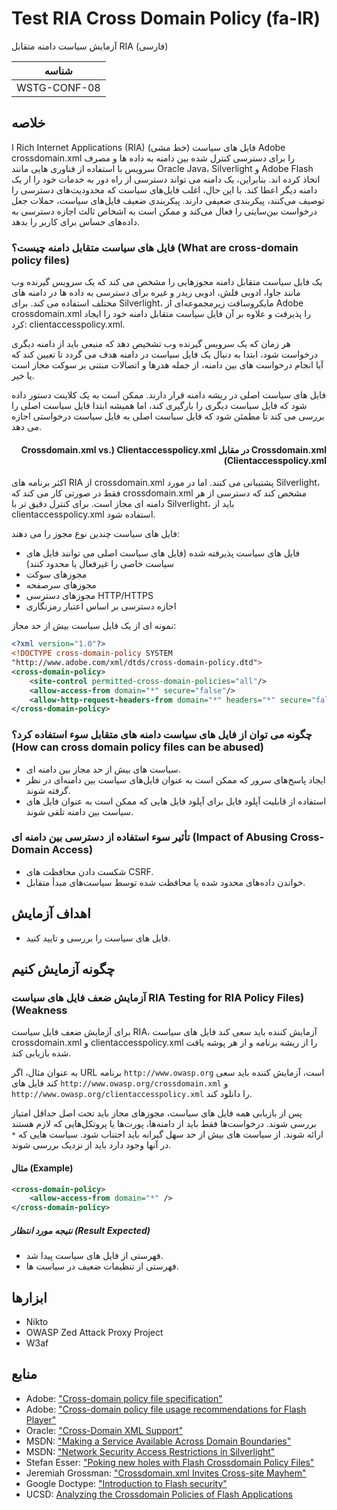 # Test RIA Cross Domain Policy (fa-IR)

آزمایش سیاست دامنه متقابل RIA (فارسی)

|شناسه          |
|------------|
|WSTG-CONF-08|

## خلاصه

ا Rich Internet Applications (RIA) فایل های سیاست (خط مشی) Adobe crossdomain.xml را برای دسترسی کنترل شده بین دامنه به داده ها و مصرف سرویس با استفاده از فناوری هایی مانند Oracle Java، Silverlight و Adobe Flash اتخاذ کرده اند. بنابراین، یک دامنه می تواند دسترسی از راه دور به خدمات خود را از یک دامنه دیگر اعطا کند. با این حال، اغلب فایل‌های سیاست که محدودیت‌های دسترسی را توصیف می‌کنند، پیکربندی ضعیفی دارند. پیکربندی ضعیف فایل‌های سیاست، حملات جعل درخواست بین‌سایتی را فعال می‌کند و ممکن است به اشخاص ثالث اجازه دسترسی به داده‌های حساس برای کاربر را بدهد.

### فایل های سیاست متقابل دامنه چیست؟ (What are cross-domain policy files)

یک فایل سیاست متقابل دامنه مجوزهایی را مشخص می کند که یک سرویس گیرنده وب مانند جاوا، ادوبی فلش، ادوبی ریدر و غیره برای دسترسی به داده ها در دامنه های مختلف استفاده می کند. برای Silverlight، مایکروسافت زیرمجموعه‌ای از Adobe crossdomain.xml را پذیرفت و علاوه بر آن فایل سیاست متقابل دامنه خود را ایجاد کرد: clientaccesspolicy.xml.

هر زمان که یک سرویس گیرنده وب تشخیص دهد که منبعی باید از دامنه دیگری درخواست شود، ابتدا به دنبال یک فایل سیاست در دامنه هدف می گردد تا تعیین کند که آیا انجام درخواست های بین دامنه، از جمله هدرها و اتصالات مبتنی بر سوکت مجاز است یا خیر.

فایل های سیاست اصلی در ریشه دامنه قرار دارند. ممکن است به یک کلاینت دستور داده شود که فایل سیاست دیگری را بارگیری کند، اما همیشه ابتدا فایل سیاست اصلی را بررسی می کند تا مطمئن شود که فایل سیاست اصلی به فایل سیاست درخواستی اجازه می دهد.

#### <div dir="rtl" align="right">Crossdomain.xml در مقابل Clientaccesspolicy.xml &#x202b;(Crossdomain.xml vs. Clientaccesspolicy.xml)</div>

اکثر برنامه های RIA از crossdomain.xml پشتیبانی می کنند. اما در مورد Silverlight، فقط در صورتی کار می کند که crossdomain.xml مشخص کند که دسترسی از هر دامنه ای مجاز است. برای کنترل دقیق تر با Silverlight، باید از clientaccesspolicy.xml استفاده شود.

فایل های سیاست چندین نوع مجوز را می دهند:

- فایل های سیاست پذیرفته شده (فایل های سیاست اصلی می توانند فایل های سیاست خاصی را غیرفعال یا محدود کنند)
- مجوزهای سوکت
- مجوزهای سرصفحه
- مجوزهای دسترسی HTTP/HTTPS
- اجازه دسترسی بر اساس اعتبار رمزنگاری

نمونه ای از یک فایل سیاست بیش از حد مجاز:

```xml
<?xml version="1.0"?>
<!DOCTYPE cross-domain-policy SYSTEM
"http://www.adobe.com/xml/dtds/cross-domain-policy.dtd">
<cross-domain-policy>
    <site-control permitted-cross-domain-policies="all"/>
    <allow-access-from domain="*" secure="false"/>
    <allow-http-request-headers-from domain="*" headers="*" secure="false"/>
</cross-domain-policy>
```

### چگونه می توان از فایل های سیاست دامنه های متقابل سوء استفاده کرد؟ (How can cross domain policy files can be abused)

- سیاست های بیش از حد مجاز بین دامنه ای.
- ایجاد پاسخ‌های سرور که ممکن است به عنوان فایل‌های سیاست بین دامنه‌ای در نظر گرفته شوند.
- استفاده از قابلیت آپلود فایل برای آپلود فایل هایی که ممکن است به عنوان فایل های سیاست بین دامنه تلقی شوند.

### تأثیر سوء استفاده از دسترسی بین دامنه ای (Impact of Abusing Cross-Domain Access)

- شکست دادن محافظت های CSRF.
- خواندن داده‌های محدود شده یا محافظت شده توسط سیاست‌های مبدأ متقابل.

## اهداف آزمایش

- فایل های سیاست را بررسی و تایید کنید.

## چگونه آزمایش کنیم

### آزمایش ضعف فایل های سیاست RIA &#x202b;(Testing for RIA Policy Files Weakness)

برای آزمایش ضعف فایل سیاست RIA، آزمایش کننده باید سعی کند فایل های سیاست crossdomain.xml و clientaccesspolicy.xml را از ریشه برنامه و از هر پوشه یافت شده بازیابی کند.

به عنوان مثال، اگر URL برنامه `http://www.owasp.org` است، آزمایش کننده باید سعی کند فایل های `http://www.owasp.org/crossdomain.xml` و `http://www.owasp.org/clientaccesspolicy.xml` را دانلود کند.

پس از بازیابی همه فایل های سیاست، مجوزهای مجاز باید تحت اصل حداقل امتیاز بررسی شوند. درخواست‌ها فقط باید از دامنه‌ها، پورت‌ها یا پروتکل‌هایی که لازم هستند ارائه شوند. از سیاست های بیش از حد سهل گیرانه باید اجتناب شود. سیاست هایی که `*` در آنها وجود دارد باید از نزدیک بررسی شوند.

#### مثال (Example)

```xml
<cross-domain-policy>
    <allow-access-from domain="*" />
</cross-domain-policy>
```

##### نتیجه مورد انتظار (Result Expected)

- فهرستی از فایل های سیاست پیدا شد.
- فهرستی از تنظیمات ضعیف در سیاست ها.

## ابزارها

- Nikto
- OWASP Zed Attack Proxy Project
- W3af

## منابع

- Adobe: ["Cross-domain policy file specification"](http://www.adobe.com/devnet/articles/crossdomain_policy_file_spec.html)
- Adobe: ["Cross-domain policy file usage recommendations for Flash Player"](http://www.adobe.com/devnet/flashplayer/articles/cross_domain_policy.html)
- Oracle: ["Cross-Domain XML Support"](http://www.oracle.com/technetwork/java/javase/plugin2-142482.html#CROSSDOMAINXML)
- MSDN: ["Making a Service Available Across Domain Boundaries"](http://msdn.microsoft.com/en-us/library/cc197955(v=vs.95).aspx)
- MSDN: ["Network Security Access Restrictions in Silverlight"](http://msdn.microsoft.com/en-us/library/cc645032(v=vs.95).aspx)
- Stefan Esser: ["Poking new holes with Flash Crossdomain Policy Files"](http://www.hardened-php.net/library/poking_new_holes_with_flash_crossdomain_policy_files.html)
- Jeremiah Grossman: ["Crossdomain.xml Invites Cross-site Mayhem"](http://jeremiahgrossman.blogspot.com/2008/05/crossdomainxml-invites-cross-site.html)
- Google Doctype: ["Introduction to Flash security"](http://code.google.com/p/doctype-mirror/wiki/ArticleFlashSecurity)
- UCSD: [Analyzing the Crossdomain Policies of Flash Applications](http://cseweb.ucsd.edu/~hovav/dist/crossdomain.pdf)
